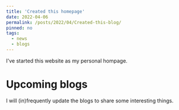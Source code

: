 ```yaml
---
title: 'Created this homepage'
date: 2022-04-06
permalink: /posts/2022/04/Created-this-blog/
pinned: no
tags:
  - news
  - blogs
---
```


I've started this website as my personal hompage.

Upcoming blogs
======
I will (in)frequently update the blogs to share some interesting things.
